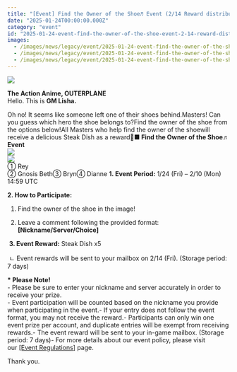 ```yaml
---
title: "[Event] Find the Owner of the Shoe♬ Event (2/14 Reward distributed)"
date: "2025-01-24T00:00:00.000Z"
category: "event"
id: "2025-01-24-event-find-the-owner-of-the-shoe-event-2-14-reward-distributed"
images:
  - /images/news/legacy/event/2025-01-24-event-find-the-owner-of-the-shoe-event-2-14-reward-distributed/cd4dacfe1bad4fc8ba3bb7e00bf0fea4.webp
  - /images/news/legacy/event/2025-01-24-event-find-the-owner-of-the-shoe-event-2-14-reward-distributed/b5c2896fcd664ad1872733f80a89b11c_002.webp
  - /images/news/legacy/event/2025-01-24-event-find-the-owner-of-the-shoe-event-2-14-reward-distributed/4060eedf76c24d81855545e3902ba2e2.webp
---
```


![](/images/news/legacy/event/2025-01-24-event-find-the-owner-of-the-shoe-event-2-14-reward-distributed/cd4dacfe1bad4fc8ba3bb7e00bf0fea4.webp)

**The Action Anime, OUTERPLANE**  
Hello. This is **GM Lisha.**  
  
Oh no! It seems like someone left one of their shoes behind.Masters! Can you guess which hero the shoe belongs to?Find the owner of the shoe from the options below!All Masters who help find the owner of the shoewill receive a delicious Steak Dish as a reward💖**■ Find the Owner of the Shoe♬ Event**  
![](/images/news/legacy/event/2025-01-24-event-find-the-owner-of-the-shoe-event-2-14-reward-distributed/b5c2896fcd664ad1872733f80a89b11c_002.webp)  
![](/images/news/legacy/event/2025-01-24-event-find-the-owner-of-the-shoe-event-2-14-reward-distributed/4060eedf76c24d81855545e3902ba2e2.webp)  
① Rey  
② Gnosis Beth③ Bryn④ Dianne **1. Event Period:** 1/24 (Fri) – 2/10 (Mon) 14:59 UTC

**2\. How to Participate:** 

1) Find the owner of the shoe in the image!

2) Leave a comment following the provided format: **\[Nickname/Server/Choice\]**

 **3. Event Reward:** Steak Dish x5

 ㄴ Event rewards will be sent to your mailbox on 2/14 (Fri). (Storage period: 7 days)

  
**\* Please Note!**  
\- Please be sure to enter your nickname and server accurately in order to receive your prize.  
\- Event participation will be counted based on the nickname you provide when participating in the event.- If your entry does not follow the event format, you may not receive the reward.- Participants can only win one event prize per account, and duplicate entries will be exempt from receiving rewards.- The event reward will be sent to your in-game mailbox. (Storage period: 7 days)- For more details about our event policy, please visit our [\[Event Regulations\]](https://common.game.onstove.com/terms/index?gameType=MOBILE&termsType=8&langCode=en) page.  
  
Thank you.
